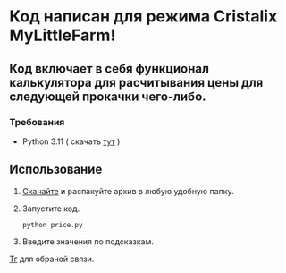 # Код написан для режима Cristalix MyLittleFarm!  
## Код включает в себя функционал калькулятора для расчитывания цены для следующей прокачки чего-либо.      
### Требования
- Python 3.11 ( скачать [тут](https://www.python.org/downloads/release/python-3110/) )

## Использование
1. [Скачайте](https://github.com/xpz12/price_palc/archive/refs/heads/master.zip) и распакуйте архив в любую удобную папку.
2. Запустите код.
   
   ```
   python price.py
   ```
3. Введите значения по подсказкам.





[Тг](https://t.me/zxpixty) для обраной связи.
